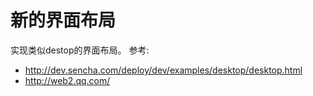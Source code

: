 # 新的界面布局 #

实现类似destop的界面布局。
参考:
  * http://dev.sencha.com/deploy/dev/examples/desktop/desktop.html
  * http://web2.qq.com/